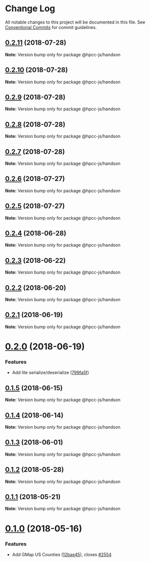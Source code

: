 # Change Log

All notable changes to this project will be documented in this file.
See [Conventional Commits](https://conventionalcommits.org) for commit guidelines.

<a name="0.2.11"></a>
## [0.2.11](https://github.com/hpcc-systems/Visualization/compare/@hpcc-js/handson@0.2.10...@hpcc-js/handson@0.2.11) (2018-07-28)




**Note:** Version bump only for package @hpcc-js/handson

<a name="0.2.10"></a>
## [0.2.10](https://github.com/hpcc-systems/Visualization/compare/@hpcc-js/handson@0.2.9...@hpcc-js/handson@0.2.10) (2018-07-28)




**Note:** Version bump only for package @hpcc-js/handson

<a name="0.2.9"></a>
## [0.2.9](https://github.com/hpcc-systems/Visualization/compare/@hpcc-js/handson@0.2.8...@hpcc-js/handson@0.2.9) (2018-07-28)




**Note:** Version bump only for package @hpcc-js/handson

<a name="0.2.8"></a>
## [0.2.8](https://github.com/hpcc-systems/Visualization/compare/@hpcc-js/handson@0.2.7...@hpcc-js/handson@0.2.8) (2018-07-28)




**Note:** Version bump only for package @hpcc-js/handson

<a name="0.2.7"></a>
## [0.2.7](https://github.com/hpcc-systems/Visualization/compare/@hpcc-js/handson@0.2.6...@hpcc-js/handson@0.2.7) (2018-07-28)




**Note:** Version bump only for package @hpcc-js/handson

<a name="0.2.6"></a>
## [0.2.6](https://github.com/hpcc-systems/Visualization/compare/@hpcc-js/handson@0.2.5...@hpcc-js/handson@0.2.6) (2018-07-27)




**Note:** Version bump only for package @hpcc-js/handson

<a name="0.2.5"></a>
## [0.2.5](https://github.com/hpcc-systems/Visualization/compare/@hpcc-js/handson@0.2.4...@hpcc-js/handson@0.2.5) (2018-07-27)




**Note:** Version bump only for package @hpcc-js/handson

<a name="0.2.4"></a>
## [0.2.4](https://github.com/hpcc-systems/Visualization/compare/@hpcc-js/handson@0.2.3...@hpcc-js/handson@0.2.4) (2018-06-28)




**Note:** Version bump only for package @hpcc-js/handson

<a name="0.2.3"></a>
## [0.2.3](https://github.com/hpcc-systems/Visualization/compare/@hpcc-js/handson@0.2.2...@hpcc-js/handson@0.2.3) (2018-06-22)




**Note:** Version bump only for package @hpcc-js/handson

<a name="0.2.2"></a>
## [0.2.2](https://github.com/hpcc-systems/Visualization/compare/@hpcc-js/handson@0.2.1...@hpcc-js/handson@0.2.2) (2018-06-20)




**Note:** Version bump only for package @hpcc-js/handson

<a name="0.2.1"></a>
## [0.2.1](https://github.com/hpcc-systems/Visualization/compare/@hpcc-js/handson@0.2.0...@hpcc-js/handson@0.2.1) (2018-06-19)




**Note:** Version bump only for package @hpcc-js/handson

<a name="0.2.0"></a>
# [0.2.0](https://github.com/hpcc-systems/Visualization/compare/@hpcc-js/handson@0.1.5...@hpcc-js/handson@0.2.0) (2018-06-19)


### Features

* Add lite serialize/deserialize ([799fa5f](https://github.com/hpcc-systems/Visualization/commit/799fa5f))




<a name="0.1.5"></a>
## [0.1.5](https://github.com/hpcc-systems/Visualization/compare/@hpcc-js/handson@0.1.4...@hpcc-js/handson@0.1.5) (2018-06-15)




**Note:** Version bump only for package @hpcc-js/handson

<a name="0.1.4"></a>
## [0.1.4](https://github.com/hpcc-systems/Visualization/compare/@hpcc-js/handson@0.1.3...@hpcc-js/handson@0.1.4) (2018-06-14)




**Note:** Version bump only for package @hpcc-js/handson

<a name="0.1.3"></a>
## [0.1.3](https://github.com/hpcc-systems/Visualization/compare/@hpcc-js/handson@0.1.2...@hpcc-js/handson@0.1.3) (2018-06-01)




**Note:** Version bump only for package @hpcc-js/handson

<a name="0.1.2"></a>
## [0.1.2](https://github.com/hpcc-systems/Visualization/compare/@hpcc-js/handson@0.1.1...@hpcc-js/handson@0.1.2) (2018-05-28)




**Note:** Version bump only for package @hpcc-js/handson

<a name="0.1.1"></a>
## [0.1.1](https://github.com/hpcc-systems/Visualization/compare/@hpcc-js/handson@0.1.0...@hpcc-js/handson@0.1.1) (2018-05-21)




**Note:** Version bump only for package @hpcc-js/handson

<a name="0.1.0"></a>
# [0.1.0](https://github.com/hpcc-systems/Visualization/compare/@hpcc-js/handson@0.0.77...@hpcc-js/handson@0.1.0) (2018-05-16)


### Features

* Add GMap US Counties ([12bae45](https://github.com/hpcc-systems/Visualization/commit/12bae45)), closes [#2554](https://github.com/hpcc-systems/Visualization/issues/2554)

